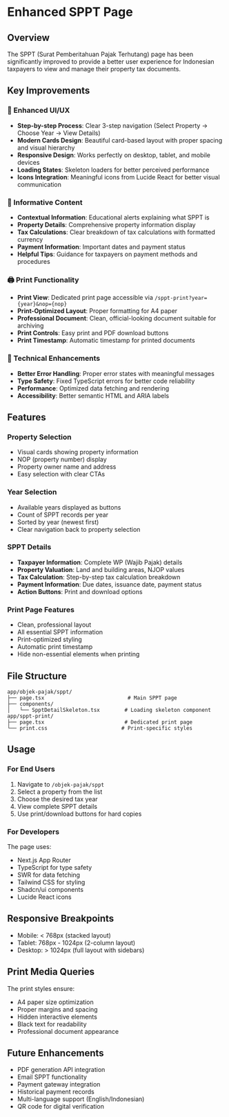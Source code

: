 # Enhanced SPPT Page

## Overview

The SPPT (Surat Pemberitahuan Pajak Terhutang) page has been significantly improved to provide a better user experience for Indonesian taxpayers to view and manage their property tax documents.

## Key Improvements

### 🎨 Enhanced UI/UX

- **Step-by-step Process**: Clear 3-step navigation (Select Property → Choose Year → View Details)
- **Modern Cards Design**: Beautiful card-based layout with proper spacing and visual hierarchy
- **Responsive Design**: Works perfectly on desktop, tablet, and mobile devices
- **Loading States**: Skeleton loaders for better perceived performance
- **Icons Integration**: Meaningful icons from Lucide React for better visual communication

### 📄 Informative Content

- **Contextual Information**: Educational alerts explaining what SPPT is
- **Property Details**: Comprehensive property information display
- **Tax Calculations**: Clear breakdown of tax calculations with formatted currency
- **Payment Information**: Important dates and payment status
- **Helpful Tips**: Guidance for taxpayers on payment methods and procedures

### 🖨️ Print Functionality

- **Print View**: Dedicated print page accessible via `/sppt-print?year={year}&nop={nop}`
- **Print-Optimized Layout**: Proper formatting for A4 paper
- **Professional Document**: Clean, official-looking document suitable for archiving
- **Print Controls**: Easy print and PDF download buttons
- **Print Timestamp**: Automatic timestamp for printed documents

### 🔧 Technical Enhancements

- **Better Error Handling**: Proper error states with meaningful messages
- **Type Safety**: Fixed TypeScript errors for better code reliability
- **Performance**: Optimized data fetching and rendering
- **Accessibility**: Better semantic HTML and ARIA labels

## Features

### Property Selection

- Visual cards showing property information
- NOP (property number) display
- Property owner name and address
- Easy selection with clear CTAs

### Year Selection

- Available years displayed as buttons
- Count of SPPT records per year
- Sorted by year (newest first)
- Clear navigation back to property selection

### SPPT Details

- **Taxpayer Information**: Complete WP (Wajib Pajak) details
- **Property Valuation**: Land and building areas, NJOP values
- **Tax Calculation**: Step-by-step tax calculation breakdown
- **Payment Information**: Due dates, issuance date, payment status
- **Action Buttons**: Print and download options

### Print Page Features

- Clean, professional layout
- All essential SPPT information
- Print-optimized styling
- Automatic print timestamp
- Hide non-essential elements when printing

## File Structure

```
app/objek-pajak/sppt/
├── page.tsx                           # Main SPPT page
├── components/
│   └── SpptDetailSkeleton.tsx        # Loading skeleton component
app/sppt-print/
├── page.tsx                          # Dedicated print page
└── print.css                        # Print-specific styles
```

## Usage

### For End Users

1. Navigate to `/objek-pajak/sppt`
2. Select a property from the list
3. Choose the desired tax year
4. View complete SPPT details
5. Use print/download buttons for hard copies

### For Developers

The page uses:

- Next.js App Router
- TypeScript for type safety
- SWR for data fetching
- Tailwind CSS for styling
- Shadcn/ui components
- Lucide React icons

## Responsive Breakpoints

- Mobile: < 768px (stacked layout)
- Tablet: 768px - 1024px (2-column layout)
- Desktop: > 1024px (full layout with sidebars)

## Print Media Queries

The print styles ensure:

- A4 paper size optimization
- Proper margins and spacing
- Hidden interactive elements
- Black text for readability
- Professional document appearance

## Future Enhancements

- PDF generation API integration
- Email SPPT functionality
- Payment gateway integration
- Historical payment records
- Multi-language support (English/Indonesian)
- QR code for digital verification
